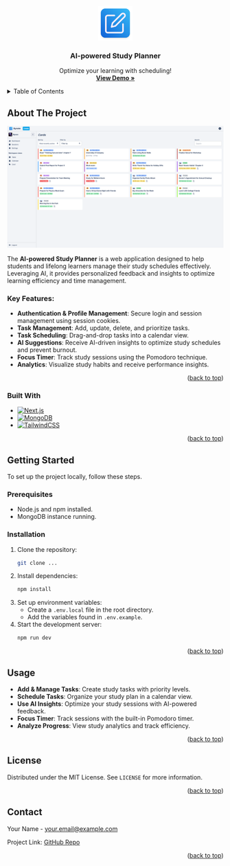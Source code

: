 <a name="readme-top"></a>

<!-- PROJECT LOGO -->
<br />
<div align="center">
  <a href="public/icon.png">
    <img src="public/icon.png" alt="Logo" width="80" height="80">
  </a>

  <h3 align="center">AI-powered Study Planner</h3>

  <p align="center">
    Optimize your learning with scheduling!
    <br />
    <a href="https://youtu.be/Jqcf1iWhTMU"><strong>View Demo »</strong></a>
  </p>
</div>

<!-- TABLE OF CONTENTS -->
<details>
  <summary>Table of Contents</summary>
  <ol>
    <li>
      <a href="#about-the-project">About The Project</a>
      <ul>
        <li><a href="#built-with">Built With</a></li>
      </ul>
    </li>
    <li>
      <a href="#getting-started">Getting Started</a>
      <ul>
        <li><a href="#prerequisites">Prerequisites</a></li>
        <li><a href="#installation">Installation</a></li>
      </ul>
    </li>
    <li><a href="#usage">Usage</a></li>
    <li><a href="#license">License</a></li>
    <li><a href="#contact">Contact</a></li>
  </ol>
</details>

<!-- ABOUT THE PROJECT -->

## About The Project

![Product Screenshot](readme-resources/product-screenshot.png)

The **AI-powered Study Planner** is a web application designed to help students and lifelong learners manage their study schedules effectively. Leveraging AI, it provides personalized feedback and insights to optimize learning efficiency and time management.

### Key Features:
- **Authentication & Profile Management**: Secure login and session management using session cookies.
- **Task Management**: Add, update, delete, and prioritize tasks.
- **Task Scheduling**: Drag-and-drop tasks into a calendar view.
- **AI Suggestions**: Receive AI-driven insights to optimize study schedules and prevent burnout.
- **Focus Timer**: Track study sessions using the Pomodoro technique.
- **Analytics**: Visualize study habits and receive performance insights.

<p align="right">(<a href="#readme-top">back to top</a>)</p>

### Built With

- [![Next.js][Next.js]][Next-url]
- [![MongoDB][MongoDB.js]][MongoDB-url]
- [![TailwindCSS][TailwindCSS.js]][TailwindCSS-url]

<p align="right">(<a href="#readme-top">back to top</a>)</p>

<!-- GETTING STARTED -->

## Getting Started

To set up the project locally, follow these steps.

### Prerequisites

- Node.js and npm installed.
- MongoDB instance running.

### Installation

1. Clone the repository:
   ```sh
   git clone ...
   ```
2. Install dependencies:
   ```sh
   npm install
   ```
3. Set up environment variables:
   - Create a `.env.local` file in the root directory.
   - Add the variables found in `.env.example`.
4. Start the development server:
   ```sh
   npm run dev
   ```

<p align="right">(<a href="#readme-top">back to top</a>)</p>

<!-- USAGE EXAMPLES -->

## Usage

- **Add & Manage Tasks**: Create study tasks with priority levels.
- **Schedule Tasks**: Organize your study plan in a calendar view.
- **Use AI Insights**: Optimize your study sessions with AI-powered feedback.
- **Focus Timer**: Track sessions with the built-in Pomodoro timer.
- **Analyze Progress**: View study analytics and track efficiency.

<p align="right">(<a href="#readme-top">back to top</a>)</p>

<!-- LICENSE -->

## License

Distributed under the MIT License. See `LICENSE` for more information.

<p align="right">(<a href="#readme-top">back to top</a>)</p>

<!-- CONTACT -->

## Contact

Your Name - your.email@example.com

Project Link: [GitHub Repo](https://github.com/your_username/ai-study-planner)

<p align="right">(<a href="#readme-top">back to top</a>)</p>

<!-- MARKDOWN LINKS & IMAGES -->

[Next.js]: https://img.shields.io/badge/Next.js-000000?style=for-the-badge&logo=next.js&logoColor=white
[Next-url]: https://nextjs.org/
[MongoDB.js]: https://img.shields.io/badge/MongoDB-47A248?style=for-the-badge&logo=mongodb&logoColor=white
[MongoDB-url]: https://www.mongodb.com/
[TailwindCSS.js]: https://img.shields.io/badge/Tailwind_CSS-38B2AC?style=for-the-badge&logo=tailwind-css&logoColor=white
[TailwindCSS-url]: https://tailwindcss.com/


